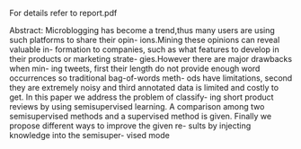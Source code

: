 For details refer to report.pdf

Abstract:
Microblogging has become a trend,thus many users
are using such platforms to share their opin-
ions.Mining these opinions can reveal valuable in-
formation to companies, such as what features
to develop in their products or marketing strate-
gies.However there are major drawbacks when min-
ing tweets, first their length do not provide enough
word occurrences so traditional bag-of-words meth-
ods have limitations, second they are extremely
noisy and third annotated data is limited and costly
to get.
In this paper we address the problem of classify-
ing short product reviews by using semisupervised
learning. A comparison among two semisupervised
methods and a supervised method is given. Finally
we propose different ways to improve the given re-
sults by injecting knowledge into the semisuper-
vised mode


